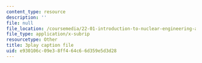 ```yaml
---
content_type: resource
description: ''
file: null
file_location: /coursemedia/22-01-introduction-to-nuclear-engineering-and-ionizing-radiation-fall-2016/e930106c09e38ff464c66d359e5d3d28_Ijst4g5KFN0.srt
file_type: application/x-subrip
resourcetype: Other
title: 3play caption file
uid: e930106c-09e3-8ff4-64c6-6d359e5d3d28
---
```

